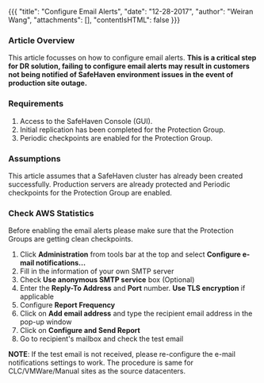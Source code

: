 {{{
  "title": "Configure Email Alerts",
  "date": "12-28-2017",
  "author": "Weiran Wang",
  "attachments": [],
  "contentIsHTML": false
}}}

### Article Overview
This article focusses on how to configure email alerts. **This is a critical step for DR solution, failing to configure email alerts may result in customers not being notified of SafeHaven environment issues in the event of production site outage.**

### Requirements
1. Access to the SafeHaven Console (GUI).
2. Initial replication has been completed for the Protection Group.
3. Periodic checkpoints are enabled for the Protection Group.

### Assumptions
This article assumes that a SafeHaven cluster has already been created successfully. Production servers are already protected and Periodic checkpoints for the Protection Group are enabled.

### Check AWS Statistics

Before enabling the email alerts please make sure that the Protection Groups are getting clean checkpoints.

1. Click **Administration** from tools bar at the top and select **Configure e-mail notifications...**
2. Fill in the information of your own SMTP server
3. Check **Use anonymous SMTP service** box (Optional)
4. Enter the **Reply-To Address** and **Port** number. **Use TLS encryption** if applicable
5. Configure **Report Frequency**
5. Click on **Add email address** and type the recipient email address in the pop-up window
6. Click on **Configure and Send Report**
7. Go to recipient's mailbox and check the test email

**NOTE**: If the test email is not received, please re-configure the e-mail notifications settings to work.
The procedure is same for CLC/VMWare/Manual sites as the source datacenters.
